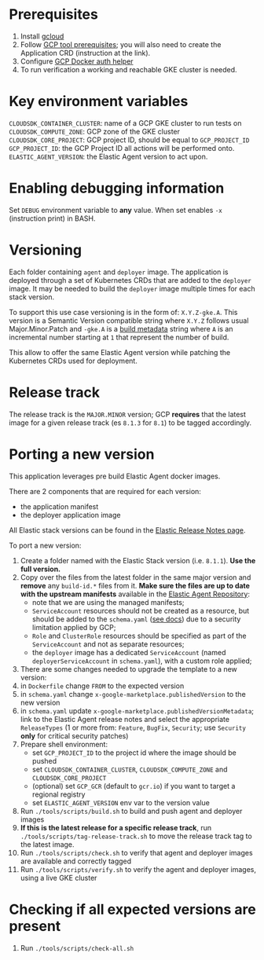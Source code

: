 # Prerequisites

1. Install [gcloud]
2. Follow [GCP tool prerequisites]; you will also need to create the Application CRD (instruction at the link).
3. Configure [GCP Docker auth helper]
4. To run verification a working and reachable GKE cluster is needed.

[gcloud]: https://cloud.google.com/sdk/docs/install
[GCP tool prerequisites]: https://github.com/GoogleCloudPlatform/marketplace-k8s-app-tools/blob/master/docs/tool-prerequisites.md
[GCP Docker auth helper]: https://cloud.google.com/container-registry/docs/advanced-authentication

# Key environment variables

`CLOUDSDK_CONTAINER_CLUSTER`: name of a GCP GKE cluster to run tests on
`CLOUDSDK_COMPUTE_ZONE`: GCP zone of the GKE cluster
`CLOUDSDK_CORE_PROJECT`: GCP project ID, should be equal to `GCP_PROJECT_ID`
`GCP_PROJECT_ID`: the GCP Project ID all actions will be performed onto.
`ELASTIC_AGENT_VERSION`: the Elastic Agent version to act upon.

# Enabling debugging information

Set `DEBUG` environment variable to **any** value. When set enables `-x` (instruction print) in BASH.

# Versioning

Each folder containing `agent` and `deployer` image. The application is deployed through a set of Kubernetes CRDs that are added to the `deployer` image. It may be needed to build the `deployer` image multiple times for each stack version. 

To support this use case versioning is in the form of: `X.Y.Z-gke.A`. This version is a Semantic Version compatible string where `X.Y.Z` follows usual Major.Minor.Patch and `-gke.A` is a [build metadata](https://semver.org/#spec-item-10) string where `A` is an incremental number starting at `1` that represent the number of build.

This allow to offer the same Elastic Agent version while patching the Kubernetes CRDs used for deployment.

# Release track

The release track is the `MAJOR.MINOR` version; GCP **requires** that the latest image for a given release track (es `8.1.3` for `8.1`) to be tagged accordingly.

# Porting a new version

This application leverages pre build Elastic Agent docker images.

There are 2 components that are required for each version:
- the application manifest
- the deployer application image

All Elastic stack versions can be found in the [Elastic Release Notes page](https://www.elastic.co/guide/en/fleet/current/release-notes.html).

To port a new version:
1. Create a folder named with the Elastic Stack version (i.e. `8.1.1`). **Use the full version.**
2. Copy over the files from the latest folder in the same major version and **remove** any `build-id.*` files from it.
**Make sure the files are up to date with the upstream manifests** available in the [Elastic Agent Repository](https://github.com/elastic/elastic-agent/tree/main/deploy/kubernetes):
   - note that we are using the managed manifests;
   - `ServiceAccount` resources should not be created as a resource, but should be added to the `schema.yaml` ([see docs](https://github.com/GoogleCloudPlatform/marketplace-k8s-app-tools/blob/master/docs/schema.md#type-service_account)) due to a security limitation applied by GCP;
   - `Role` and `ClusterRole` resources should be specified as part of the `ServiceAccount` and not as separate resources;
   - the `deployer` image has a dedicated `ServiceAccount` (named `deployerServiceAccount` in `schema.yaml`), with a custom role applied;
3. There are some changes needed to upgrade the template to a new version:
  1. in `Dockerfile` change `FROM` to the expected version
  2. in `schema.yaml` change `x-google-marketplace.publishedVersion` to the new version
  3. in `schema.yaml` update `x-google-marketplace.publishedVersionMetadata`; link to the Elastic Agent release notes and select the appropriate `ReleaseTypes` (1 or more from: `Feature`, `BugFix`, `Security`; use `Security` **only** for critical security patches)
4. Prepare shell environment:
   - set `GCP_PROJECT_ID` to the project id where the image should be pushed
   - set `CLOUDSDK_CONTAINER_CLUSTER`, `CLOUDSDK_COMPUTE_ZONE` and `CLOUDSDK_CORE_PROJECT`
   - (optional) set `GCP_GCR` (default to `gcr.io`) if you want to target a regional registry
   - set `ELASTIC_AGENT_VERSION` env var to the version value
5. Run `./tools/scripts/build.sh` to build and push agent and deployer images
6. **If this is the latest release for a specific release track**, run `./tools/scripts/tag-release-track.sh` to move the release track tag to the latest image. 
7. Run `./tools/scripts/check.sh` to verify that agent and deployer images are available and correctly tagged
8. Run `./tools/scripts/verify.sh` to verify the agent and deployer images, using a live GKE cluster

# Checking if all expected versions are present

1. Run `./tools/scripts/check-all.sh`
